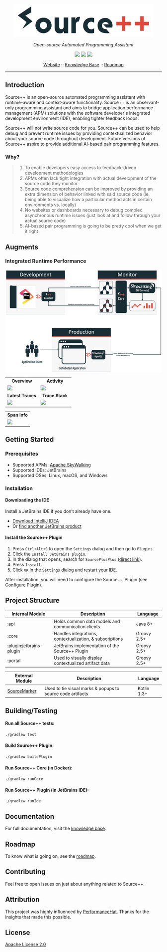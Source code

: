 <p align="center">
  <img src="docs/images/source_plus_plus_logo.png" width="450px" title="Source++">
</p>

*<p align="center">Open-source Automated Programming Assistant</p>*

<p align="center">
  <a href="https://travis-ci.com/sourceplusplus/Assistant"><img src="https://travis-ci.com/sourceplusplus/Assistant.svg?token=ss9XQPnrp2cb7kvLpwGX&branch=master"/></a>
  <a href="https://gitter.im/sourceplusplus"><img src="https://badges.gitter.im/Join Chat.svg"/></a>
  <a href="https://github.com/sourceplusplus/Assistant/blob/master/LICENSE"><img src="https://img.shields.io/badge/license-Apache 2-blue.svg?style=flat"/></a>
</p>

<p align="center">
  <a href="https://sourceplusplus.com">Website</a> ::
  <a href="docs/markdown">Knowledge Base</a> ::
  <a href="docs/markdown/02-general/02-roadmap.md">Roadmap</a>
</p>

---

## Introduction

Source++ is an open-source automated programming assistant with runtime-aware and context-aware functionality. Source++ is an observant-only programming assistant and aims to bridge application performance management (APM) solutions with the software developer's integrated development environment (IDE), enabling tighter feedback loops.

Source++ will not write source code for you. Source++ can be used to help debug and prevent runtime issues by providing contextualized behavior about your source code throughout development. Future versions of Source++ aspire to provide additional AI-based pair programming features.

### Why?

> 1. To enable developers easy access to feedback-driven development methodologies
> 2. APMs often lack tight integration with actual development of the source code they monitor
> 3. Source code comprehension can be improved by providing an extra dimension of behavior linked with said source code (ie. being able to visualize how a particular method acts in certain environments vs. locally)
> 4. No websites or dashboards necessary to debug complex asynchronous runtime issues (just look at and follow through your actual source code)
> 5. AI-based pair programming is going to be pretty cool when we get it right

## Augments

### Integrated Runtime Performance

![](docs/images/augments/Integrated_Runtime_Performance-Overview.jpg)

<table>
  <tr>
      <td width="50%" align="center"><b>Overview</b></td>
      <td width="50%" align="center"><b>Activity</b></td>
  </tr>
  <tr>
     <td><img src="https://raw.githubusercontent.com/sourceplusplus/Assistant/update-diagrams/docs/images/augments/Integrated_Runtime_Performance-Development1.jpg"/></td>
     <td><img src="https://raw.githubusercontent.com/sourceplusplus/Assistant/update-diagrams/docs/images/augments/Integrated_Runtime_Performance-Development2.jpg"/></td>
  </tr>
  <tr>
      <td width="50%" align="center"><b>Latest Traces</b></td>
      <td width="50%" align="center"><b>Trace Stack</b></td>
  </tr>
  <tr>
     <td><img src="https://raw.githubusercontent.com/sourceplusplus/Assistant/update-diagrams/docs/images/augments/Integrated_Runtime_Performance-Development3.jpg"/></td>
     <td><img src="https://raw.githubusercontent.com/sourceplusplus/Assistant/update-diagrams/docs/images/augments/Integrated_Runtime_Performance-Development4.jpg"/></td>
  </tr>
</table>
<table>
  <tr>
      <td width="100%" align="center"><b>Span Info</b></td>
  </tr>
  <tr>
     <td><img src="https://raw.githubusercontent.com/sourceplusplus/Assistant/update-diagrams/docs/images/augments/Integrated_Runtime_Performance-Development3.jpg"/></td>
  </tr>
</table>

## Getting Started

### Prerequisites

- Supported APMs: [Apache SkyWalking](https://github.com/apache/skywalking)
- Supported IDEs: JetBrains
- Supported OSes: Linux, macOS, and Windows

### Installation

#### Downloading the IDE

Install a JetBrains IDE if you don’t already have one.

-  [Download IntelliJ IDEA](https://www.jetbrains.com/idea/download/)
- Or [find another JetBrains product](https://www.jetbrains.com/products.html)

#### Install the Source++ Plugin

1. Press `Ctrl+Alt+S` to open the `Settings` dialog and then go to `Plugins`.
2. Click the `Install JetBrains plugin`.
3. In the dialog that opens, search for `SourcePlusPlus` ([direct link](https://plugins.jetbrains.com/plugin/12033-source-)).
4. Press `Install`.
5. Click `OK` in the `Settings` dialog and restart your IDE.

After installation, you will need to configure the Source++ Plugin (see [Configure Plugin](docs/markdown/01-introduction/06-configure-source-plugin.md)).

## Project Structure

| Internal Module               | Description                                              | Language    |
| ----------------------------- | -------------------------------------------------------- | ----------- |
| :api                          | Holds common data models and communication clients       | Java 8+     |
| :core                         | Handles integrations, contextualization, & subscriptions | Groovy 2.5+ |
| :plugin:jetbrains-plugin      | JetBrains implementation of the Source++ Plugin          | Groovy 2.5+ |
| :portal                       | Used to visually display contextualized artifact data    | Groovy 2.5+ |

| External Module               | Description                                              | Language    |
| ----------------------------- | -------------------------------------------------------- | ----------- |
| [SourceMarker](https://github.com/sourceplusplus/SourceMarker) | Used to tie visual marks & popups to source code artifacts | Kotlin 1.3+ |

## Building/Testing

#### Run all Source++ tests:
```
./gradlew test
```

#### Build Source++ Plugin:
```
./gradlew buildPlugin
```

#### Run Source++ Core (in Docker):
```
./gradlew runCore
```

#### Run Source++ Plugin (in JetBrains IDE):
```
./gradlew runIde
```

## Documentation

For full documentation, visit the [knowledge base](docs/markdown).

## Roadmap

To know what is going on, see the [roadmap](docs/markdown/02-general/02-roadmap.md).

## Contributing

Feel free to open issues on just about anything related to Source++.

## Attribution

This project was highly influenced by [PerformanceHat](https://github.com/sealuzh/PerformanceHat). Thanks for the insights
that made this possible.

## License

[Apache License 2.0](https://github.com/sourceplusplus/Assistant/blob/master/LICENSE)

